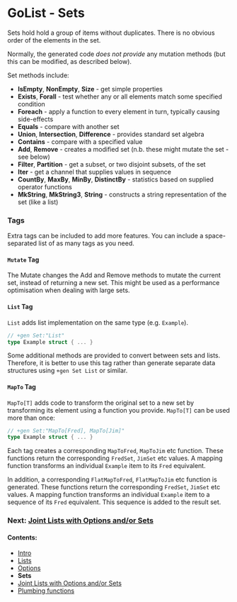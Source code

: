 # GoList - Sets

Sets hold hold a group of items without duplicates. There is no obvious order of the elements in the set.

Normally, the generated code *does not provide* any mutation methods (but this can be modified, as described below).

Set methods include:

 * **IsEmpty**, **NonEmpty**, **Size** - get simple properties
 * **Exists**, **Forall** - test whether any or all elements match some specified condition
 * **Foreach** - apply a function to every element in turn, typically causing side-effects
 * **Equals** - compare with another set
 * **Union**, **Intersection**, **Difference** - provides standard set algebra
 * **Contains** - compare with a specified value
 * **Add**, **Remove** - creates a modified set (n.b. these might mutate the set - see below)
 * **Filter**, **Partition** - get a subset, or two disjoint subsets, of the set
 * **Iter** - get a channel that supplies values in sequence
 * **CountBy**, **MaxBy**, **MinBy**, **DistinctBy** - statistics based on supplied operator functions
 * **MkString**, **MkString3**, **String** - constructs a string representation of the set (like a list)

### Tags

Extra tags can be included to add more features. You can include a space-separated list of as many tags as you need.

#### `Mutate` Tag

The Mutate changes the Add and Remove methods to mutate the current set, instead of returning a new set. This
might be used as a performance optimisation when dealing with large sets.

#### `List` Tag

`List` adds list implementation on the same type (e.g. `Example`).

````go
// +gen Set:"List"
type Example struct { ... }
````

Some additional methods are provided to convert between sets and lists. Therefore, it is better to use this tag
rather than generate separate data structures using `+gen Set List` or similar.

#### `MapTo` Tag

`MapTo[T]` adds code to transform the original set to a new 
set by transforming its element using a function you provide. `MapTo[T]` can be used more than once: 

````go
// +gen Set:"MapTo[Fred], MapTo[Jim]"
type Example struct { ... }
````

Each tag creates a corresponding `MapToFred`, `MapToJim` etc function. These functions return the corresponding
`FredSet`, `JimSet` etc values. A mapping function transforms an individual `Example` item to its `Fred` equivalent.

In addition, a corresponding `FlatMapToFred`, `FlatMapToJim` etc function is generated. These functions return the 
corresponding `FredSet`, `JimSet` etc values. A mapping function transforms an individual `Example` item to a
sequence of its `Fred` equivalent. This sequence is added to the result set.

### Next: [Joint Lists with Options and/or Sets](Unified.md)
#### Contents:

 * [Intro](README.md)
 * [Lists](List.md)
 * [Options](Option.md)
 * **Sets**
 * [Joint Lists with Options and/or Sets](Unified.md)
 * [Plumbing functions](Plumbing.md)
